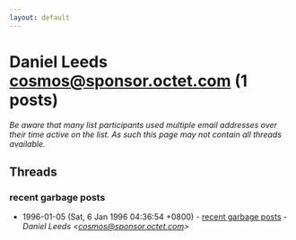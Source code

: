 ```yaml
---
layout: default
---
```


# Daniel Leeds <cosmos@sponsor.octet.com> (1 posts)

_Be aware that many list participants used multiple email addresses over their time active on the list. As such this page may not contain all threads available._

## Threads

### recent garbage posts
+ 1996-01-05 (Sat, 6 Jan 1996 04:36:54 +0800) - [recent garbage posts](/archive/1996/01/cdfb347d87fdc7f91d20d81792682c0bf0e65dc787b671b5d39af6981242b618) - _Daniel Leeds \<cosmos@sponsor.octet.com\>_

